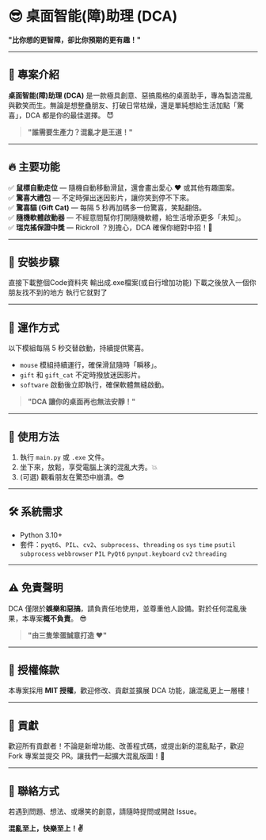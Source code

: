 # 😎 桌面智能(障)助理 (DCA)

**"比你想的更智障，卻比你預期的更有趣！"**

---

## 🎯 專案介紹

**桌面智能(障)助理 (DCA)** 是一款極具創意、惡搞風格的桌面助手，專為製造混亂與歡笑而生。無論是想整蠱朋友、打破日常枯燥，還是單純想給生活加點「驚喜」，DCA 都是你的最佳選擇。 😈

> **"誰需要生產力？混亂才是王道！"**

---

## 🔥 主要功能

✅ **鼠標自動走位** — 隨機自動移動滑鼠，還會畫出愛心 ❤️ 或其他有趣圖案。\
✅ **驚喜大禮包** — 不定時彈出迷因影片，讓你笑到停不下來。\
✅ **驚喜貓 (Gift Cat)** — 每隔 5 秒再加碼多一份驚喜，笑點翻倍。\
✅ **隨機軟體啟動器** — 不經意間幫你打開隨機軟體，給生活增添更多「未知」。\
✅ **瑞克搖保證中獎** — Rickroll ？別擔心，DCA 確保你絕對中招！🎵

---

## 🚀 安裝步驟

直接下載整個Code資料夾
輸出成.exe檔案(或自行增加功能)
下載之後放入一個你朋友找不到的地方
執行它就對了

---

## 🧩 運作方式

以下模組每隔 5 秒交替啟動，持續提供驚喜。
- `mouse` 模組持續運行，確保滑鼠隨時「瞬移」。
- `gift` 和 `gift_cat`  不定時撥放迷因影片。
- `software` 啟動後立即執行，確保軟體無縫啟動。

> **"DCA 讓你的桌面再也無法安靜！"**

---

## 🤖 使用方法

1. 執行 `main.py` 或 `.exe` 文件。
2. 坐下來，放鬆，享受電腦上演的混亂大秀。💥
3. (可選) 觀看朋友在驚恐中崩潰。😎

---

## 🛠️ 系統需求

- Python 3.10+
- 套件：`pyqt6`、`PIL`、`cv2`、`subprocess`、`threading` `os` `sys` `time` `psutil` `subprocess` `webbrowser` `PIL` `PyQt6` `pynput.keyboard` `cv2` `threading`

---

## ⚠️ 免責聲明

DCA 僅限於**娛樂和惡搞**，請負責任地使用，並尊重他人設備。對於任何混亂後果，本專案**概不負責**。 😎

> **"由三隻笨蛋誠意打造 ❤️"**

---

## 📜 授權條款

本專案採用 **MIT 授權**，歡迎修改、貢獻並擴展 DCA 功能，讓混亂更上一層樓！

---

## 🤝 貢獻

歡迎所有貢獻者！不論是新增功能、改善程式碼，或提出新的混亂點子，歡迎 Fork 專案並提交 PR。讓我們一起擴大混亂版圖！🚀

---

## 📧 聯絡方式

若遇到問題、想法、或爆笑的創意，請隨時提問或開啟 Issue。

**混亂至上，快樂至上！✌️**

